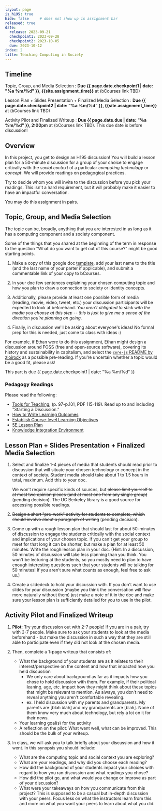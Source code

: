 ```yaml
---
layout: page
is_h195: true
hide: false     # does not show up in assignment bar
released: true
date:
  release: 2023-09-21
  checkpoint1: 2023-09-28
  checkpoint2: 2023-10-05
  due: 2023-10-12
index: 2
title: Teaching Computing in Society
---
```


## Timeline

Topic, Group, and Media Selection
: **Due {{ page.date.checkpoint1 | date: "%a %m/%d" }}, {{site.assignment_time}}** at (bCourses link TBD)

Lesson Plan + Slides Presentation + Finalized Media Selection
: **Due {{ page.date.checkpoint2 | date: "%a %m/%d" }}, {{site.assignment_time}}** at (bCourses link TBD)

Activity Pilot and Finalized Writeup
: **Due {{ page.date.due | date: "%a %m/%d" }}, 2:00pm** at (bCourses link TBD). This due date is before discussion!

## Overview

In this project, you get to design an H195 discussion! You will build a lesson
plan for a 50-minute discussion for a group of your choice to engage critically
with the *social context* of a particular *computing technology* or *concept*.
We will provide readings on pedagogical practices. 

Try to decide whom you will invite to the discussion before you pick your
readings. This isn't a hard requirement, but it will probably make it easier
to have an impactful conversation.

You may do this assignment in pairs.

## Topic, Group, and Media Selection

The topic can be, broadly, anything that you are interested in as long as it
has a computing component and a society component.

Some of the things that you shared at the beginning of the term in response to
the question "What do you want to get out of this course?" might be good
starting points.

1. Make a copy of this google doc [template](https://docs.google.com/document/d/18unuurmg5MAl0o2yeRDGuwVoWzLQWRLS2W2gh2pZrKo/copy),
   add your last name to the title (and the last name of your parter if applicable),
   and submit a commentable link of your copy to bCourses.

3. In your doc few sentences explaining your chosen computing topic and
   how you plan to draw a connection to society or identity concepts.

4. Additionally, please provide at least one possible form of
   media (reading, movie, video, tweet, etc.) your discussion participants will be
   expected to look at beforehand.
   <i>You aren't obligated to stick with the media you choose at this step -- this is
   just to give me a sense of the direction you're planning on going.</i>

5. Finally, in discussion we'll be asking about everyone's ideas! No formal prep for this is needed,
   just come to class with ideas :\)

For example, if Ethan were to do this assignment, Ethan might design a discussion
around FOSS (free and open-source software), covering its history and
sustainability in capitalism, and select the
[`core-js` README by zloirock][core-js] as a possible pre-reading. If you're
uncertain whether a topic would be a good fit, please ask!

[core-js]: https://github.com/zloirock/core-js/blob/71ea97c987e793d3c44f4a7cee78dffe17771c05/README.md

This part is due {{ page.date.checkpoint1 | date: "%a %m/%d" }}

### Pedagogy Readings

Please read the following:

- [Tools for Teaching][], (p. 97-p.101, PDF 115-119). Read up to and including
  "Starting a Discussion."
- [How to Write Learning Outcomes][]
- [Establish Course-level Learning Objectives][]
- [5E Lesson Plan][]
- [Knowledge Integration Environment][]

[Tools for Teaching]: https://drive.google.com/file/d/1pisWNHtrfKiBd_8a-vsBuqv0sdK6QB2S/view
[How to Write Learning Outcomes]: https://teaching.berkeley.edu/resources/design/course-level-learning-goalsoutcomes
[Establish Course-level learning Objectives]: https://teaching.berkeley.edu/resources/course-design-guide/establish-course-level-learning-objectives
[5E Lesson Plan]: https://blog.tcea.org/lesson-planning-5e-model/
[Knowledge Integration Environment]: https://lessonresearch.net/teacher-learning/knowledge-integration/

## Lesson Plan + Slides Presentation + Finalized Media Selection

1. Select and finalize 1-4 pieces of media that students should read prior to discussion that
   will situate your chosen technology or concept in the context of society. Student
   media should take about 1 to 1.5 hours in total, maximum. Add this to your doc.

   We won't require specific kinds of sources, but <s>please limit yourself to at
   most two opinion pieces (and at most one from any single group)</s> (pending decision).
   The UC Berkeley library is a good source for accessing possible readings.

2. <s>Design a short "pre-work" activity for students to complete, which should
   involve about a paragraph of writing</s> (pending decision).

3. Come up with a rough lesson plan that should last for about 50-minutes of discussion
   to engage the students critically with the social context and implications of your
   chosen topic. If you can't get your group to meet for that long it can be
   shorter, but make a plan for at least 50 minutes. Write the rough lesson plan in your doc.
   (Hint: In a discussion, 50 minutes of discussion will take less planning than you think.
   You won't be lecturing at the students, so you mostly need to plan to have enough
   interesting questions such that your students will be talking for 50 minutes! If you aren't
   sure what counts as enough, feel free to ask us.)

4. Create a slidedeck to hold your discussion with. If you don't want to use slides for your
   discussion (maybe you think the conversation will flow more naturally without them) just
   make a note of it in the doc and make sure your lesson plan is sufficiently detailed for
   you to use in the pilot. 
   
## Activity Pilot and Finalized Writeup

1. **Pilot**: Try your discussion out with 2-7 people! If you are in a pair, try with 3-7 people. Make sure to ask your students to look at the media beforehand - but make the discussion in such a way that they are still able to participate even if they did not look at the chosen media. 

2. Then, complete a 1-page writeup that consists of:

   - What the background of your students are as it relates to their interest/perspective on the content and how that impacted how you held discussion
     - We only care about background as far as it impacts how you chose to hold discussion with them. For example, if their political leaning, age, etc. impact how they might think about these topics that might be relevant to mention. As always, you don't need to reveal anything you aren't comfortable revealing.
     - ex. I held discussion with my parents and grandparents. My parents are \[blah blah\] and my grandparents are \[blah\]. None of them know very much about technology, but rely a lot on it for their news. 
   - Your learning goal(s) for the activity
   - A reflection on the pilot: What went well, what can be improved. This should be the bulk of your writeup.

3. In class, we will ask you to talk briefly about your discussion and how it went. In this synopsis you should include:
   - What are the computing topic and social context you are exploring?
   - What are your readings, and why did you choose each reading?
   - How did the background of your students impact your choices with regard to how you ran discussion and what readings you chose?
   - How did the pilot go, and what would you change or improve as part of your discussion?
   - What were your takeaways on how you communicate from this project?
   This is supposed to be a casual but in-depth discussion with your peers. Focus less on what the instructors learn from this and        more on what you want your peers to learn about what you did. 

[Action Verbs]: https://teaching.berkeley.edu/resources/design/course-level-learning-goalsoutcomes
